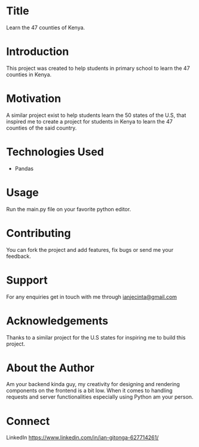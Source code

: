 # Title
Learn the 47 counties of Kenya.

# Introduction
This project was created to help students in primary school to learn the 47 counties in Kenya.

# Motivation
A similar project exist to help students learn the 50 states of the U.S, that inspired me to create a project for students in Kenya to learn the 47 counties
of the said country.

# Technologies Used
* Pandas

# Usage
Run the main.py file on your favorite python editor.

# Contributing
You can fork the project and add features, fix bugs or send me your feedback.

# Support
For any enquiries get in touch with me through ianjecinta@gmail.com

# Acknowledgements
Thanks to a similar project for the U.S states for inspiring me to build this project.

# About the Author
Am your backend kinda guy, my creativity for designing and rendering components on the frontend is a bit low.
When it comes to handling requests and server functionalities especially using Python am your person.

# Connect
LinkedIn https://www.linkedin.com/in/ian-gitonga-627714261/
